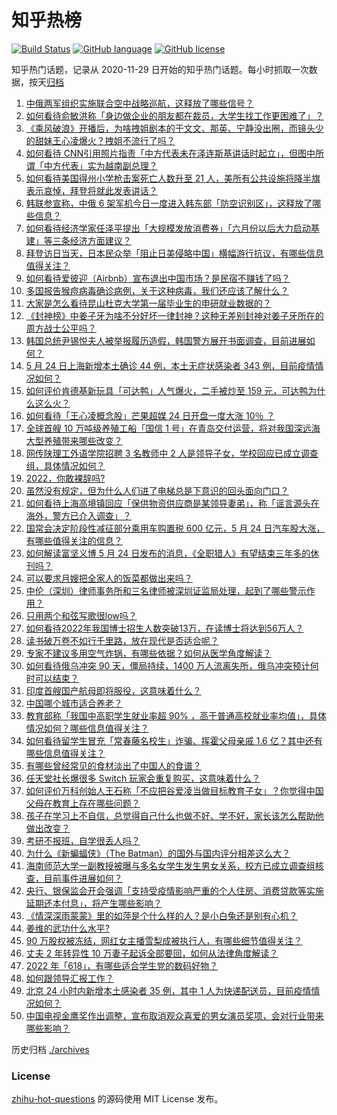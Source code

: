 # 知乎热榜
[![Build Status](https://github.com/ToWeLong/zhihu-hot-questions/workflows/CI/badge.svg)](https://github.com/ToWeLong/zhihu-hot-questions/actions)
[![GitHub language](https://img.shields.io/badge/language-golang-orange.svg)](https://golang.org/)
[![GitHub license](https://img.shields.io/github/license/ToWeLong/zhihu-hot-questions)](https://github.com/ToWeLong/zhihu-hot-questions/blob/main/LICENSE)

知乎热门话题，记录从 2020-11-29 日开始的知乎热门话题。每小时抓取一次数据，按天[归档](./archives)

<!-- BEGIN -->

1. [中俄两军组织实施联合空中战略巡航，这释放了哪些信号？](https://www.zhihu.com/question/534374967)
1. [如何看待俞敏洪称「身边做企业的朋友都在裁员，大学生找工作更困难了」？](https://www.zhihu.com/question/534329907)
1. [《乘风破浪》开播后，为啥拽姐剧本的于文文、那英、宁静没出圈，而镜头少的甜妹王心凌爆火？拽姐不流行了吗？](https://www.zhihu.com/question/534319275)
1. [如何看待 CNN引用照片指责「中方代表未在泽连斯基讲话时起立」，但图中所谓「中方代表」实为越南副总理？](https://www.zhihu.com/question/534379370)
1. [如何看待美国得州小学枪击案死亡人数升至 21 人，美所有公共设施将降半旗表示哀悼，拜登将就此发表讲话？](https://www.zhihu.com/question/534433215)
1. [韩联参宣称，中俄 6 架军机今日一度进入韩东部「防空识别区」，这释放了哪些信息？](https://www.zhihu.com/question/534373364)
1. [如何看待经济学家任泽平提出「大规模发放消费券」「六月份以后大力启动基建」等三条经济方面建议？](https://www.zhihu.com/question/534274679)
1. [拜登访日当天，日本民众举「阻止日美侵略中国」横幅游行抗议，有哪些信息值得关注？](https://www.zhihu.com/question/534301878)
1. [如何看待爱彼迎（Airbnb）宣布退出中国市场？是民宿不赚钱了吗？](https://www.zhihu.com/question/534271548)
1. [多国报告猴痘病毒确诊病例，关于这种病毒，我们还应该了解什么？](https://www.zhihu.com/question/534291159)
1. [大家是怎么看待昆山杜克大学第一届毕业生的申研就业数据的？](https://www.zhihu.com/question/530930379)
1. [《封神榜》中姜子牙为啥不分好坏一律封神？这种无差别封神对姜子牙所在的周方战士公平吗？](https://www.zhihu.com/question/532777925)
1. [韩国总统尹锡悦夫人被举报履历造假，韩国警方展开书面调查，目前进展如何？](https://www.zhihu.com/question/534204832)
1. [5 月 24 日上海新增本土确诊 44 例，本土无症状感染者 343 例，目前疫情情况如何？](https://www.zhihu.com/question/534433455)
1. [如何评价肯德基新玩具「可达鸭」人气爆火，二手被炒至 159 元，可达鸭为什么这么火？](https://www.zhihu.com/question/534203868)
1. [如何看待「王心凌概念股」芒果超媒 24 日开盘一度大涨 10％ ？](https://www.zhihu.com/question/534301459)
1. [全球首艘 10 万吨级养殖工船「国信 1 号」在青岛交付运营，将对我国深远海大型养殖带来哪些改变？](https://www.zhihu.com/question/534111307)
1. [网传陕理工外语学院招聘 3 名教师中 2 人是领导子女，学校回应已成立调查组，具体情况如何？](https://www.zhihu.com/question/534287156)
1. [2022，你敢裸辞吗?](https://www.zhihu.com/question/527273961)
1. [虽然没有规定，但为什么人们进了电梯总是下意识的回头面向门口？](https://www.zhihu.com/question/533946756)
1. [如何看待上海高境镇回应「保供物资供应商是某领导妻弟」，称「谣言源头在海外，警方已介入调查」？](https://www.zhihu.com/question/534319287)
1. [国常会决定阶段性减征部分乘用车购置税 600 亿元，5 月 24 日汽车股大涨，有哪些值得关注的信息？](https://www.zhihu.com/question/534324403)
1. [如何解读富坚义博 5 月 24 日发布的消息，《全职猎人》有望结束三年多的休刊吗？](https://www.zhihu.com/question/534362200)
1. [可以要求月嫂把全家人的饭菜都做出来吗？](https://www.zhihu.com/question/522832368)
1. [中伦（深圳）律师事务所和三名律师被深圳证监局处理，起到了哪些警示作用？](https://www.zhihu.com/question/533605211)
1. [只用两个和弦写歌很low吗？](https://www.zhihu.com/question/474104721)
1. [如何看待2022年我国博士招生人数突破13万，在读博士将达到56万人？](https://www.zhihu.com/question/534193191)
1. [读书破万卷不如行千里路，放在现代是否适合呢？](https://www.zhihu.com/question/533949884)
1. [专家不建议多用空气炸锅，有哪些依据？如何从医学角度解读？](https://www.zhihu.com/question/534328290)
1. [如何看待俄乌冲突 90 天，僵局持续，1400 万人流离失所，俄乌冲突预计何时可以结束？](https://www.zhihu.com/question/534315625)
1. [印度首艘国产航母即将服役，这意味着什么？](https://www.zhihu.com/question/534292158)
1. [中国哪个城市适合养老？](https://www.zhihu.com/question/495225711)
1. [教育部称「我国中高职学生就业率超 90% ，高于普通高校就业率均值」，具体情况如何？哪些信息值得关注？](https://www.zhihu.com/question/534297394)
1. [如何看待留学生冒充「常春藤名校生」诈骗、挥霍父母亲戚 1.6 亿？其中还有哪些信息值得关注？](https://www.zhihu.com/question/533740209)
1. [有哪些曾经常见的食材淡出了中国人的食谱？](https://www.zhihu.com/question/49690737)
1. [任天堂社长爆很多 Switch 玩家会重复购买，这意味着什么？](https://www.zhihu.com/question/533586490)
1. [如何评价万科创始人王石称「不应把谷爱凌当做目标教育子女」？你觉得中国父母在教育上存在哪些问题？](https://www.zhihu.com/question/534143389)
1. [孩子在学习上不自信，总觉得自己什么也做不好、学不好，家长该怎么帮助他做出改变？](https://www.zhihu.com/question/533506592)
1. [考研不报班，自学很丢人吗？](https://www.zhihu.com/question/534252185)
1. [为什么《新蝙蝠侠》（The Batman）的国外与国内评分相差这么大？](https://www.zhihu.com/question/525727070)
1. [海南师范大学一副教授被曝与多名女学生发生男女关系，校方已成立调查组核查，目前事件进展如何？](https://www.zhihu.com/question/534376278)
1. [央行、银保监会开会强调「支持受疫情影响严重的个人住房、消费贷款等实施延期还本付息」，将产生哪些影响？](https://www.zhihu.com/question/534353771)
1. [《情深深雨蒙蒙》里的如萍是个什么样的人？是小白兔还是别有心机？](https://www.zhihu.com/question/60942764)
1. [姜维的武功什么水平?](https://www.zhihu.com/question/362857831)
1. [90 万股权被冻结，网红女主播雪梨成被执行人，有哪些细节值得关注？](https://www.zhihu.com/question/534322231)
1. [丈夫 2 年转异性 10 万妻子起诉全部要回，如何从法律角度解读？](https://www.zhihu.com/question/534314733)
1. [2022 年「618」，有哪些适合学生党的数码好物？](https://www.zhihu.com/question/533765580)
1. [如何跟领导汇报工作？](https://www.zhihu.com/question/491004869)
1. [北京 24 小时内新增本土感染者 35 例，其中 1 人为快递配送员，目前疫情情况如何？](https://www.zhihu.com/question/534345281)
1. [中国电视金鹰奖作出调整，宣布取消观众喜爱的男女演员奖项，会对行业带来哪些影响？](https://www.zhihu.com/question/533985324)

<!-- END -->

历史归档 [./archives](./archives)


### License
[zhihu-hot-questions](https://github.com/towelong/zhihu-hot-questions) 的源码使用 MIT License 发布。